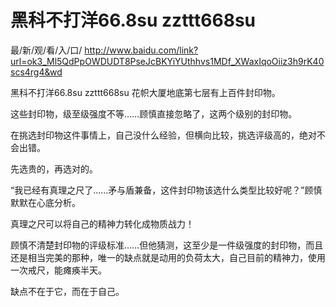 # 黑科不打洋66.8su zzttt668su

最/新/观/看/入/口/ http://www.baidu.com/link?url=ok3_Ml5QdPpOWDUDT8PseJcBKYiYUthhvs1MDf_XWaxIqoOiiz3h9rK40scs4rg4&wd

黑科不打洋66.8su zzttt668su
花帜大厦地底第七层有上百件封印物。

这些封印物，级至级强度不等……顾慎直接忽略了，这两个级别的封印物。

在挑选封印物这件事情上，自己没什么经验，但横向比较，挑选评级高的，绝对不会出错。

先选贵的，再选对的。

“我已经有真理之尺了……矛与盾兼备，这件封印物该选什么类型比较好呢？”顾慎默默在心底分析。

真理之尺可以将自己的精神力转化成物质战力！

顾慎不清楚封印物的评级标准……但他猜测，这至少是一件级强度的封印物，而且还是相当完美的那种，唯一的缺点就是动用的负荷太大，自己目前的精神力，使用一次戒尺，能瘫痪半天。

缺点不在于它，而在于自己。

